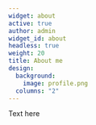 ```yaml
---
widget: about
active: true
author: admin
widget_id: about
headless: true
weight: 20
title: About me
design:
  background:
    image: profile.png
  columns: "2"
---
```

Text here
